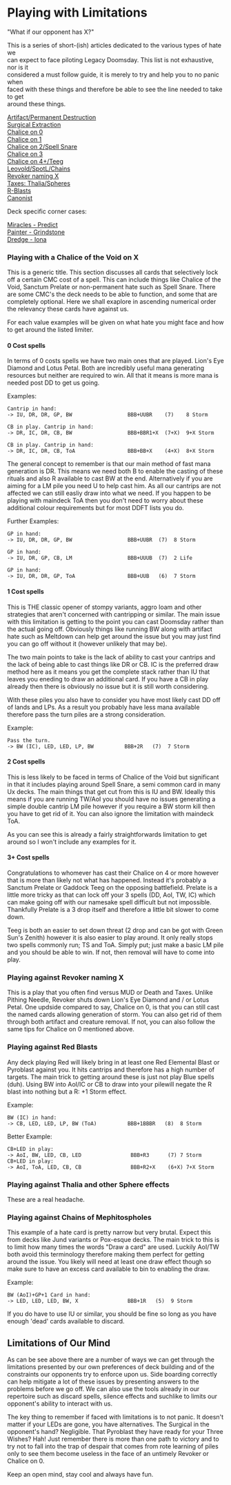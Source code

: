 # Playing with Limitations
"What if our opponent has X?"

This is a series of short-(ish) articles dedicated to the various types of hate we   
can expect to face piloting Legacy Doomsday. This list is not exhaustive, nor is it   
considered a must follow guide, it is merely to try and help you to no panic when    
faced with these things and therefore be able to see the line needed to take to get   
around these things.

[Artifact/Permanent Destruction](Link)  
[Surgical Extraction](Link)    
[Chalice on 0](Link)  
[Chalice on 1](Link)   
[Chalice on 2/Spell Snare](Link)   
[Chalice on 3](Link)   
[Chalice on 4+/Teeg](Link)   
[Leovold/SpotL/Chains](Link)   
[Revoker naming X](link)   
[Taxes: Thalia/Spheres](Link)  
[R-Blasts](Link)   
[Canonist](Link)   

Deck specific corner cases:

[Miracles - Predict](Link)  
[Painter - Grindstone](Link)  
[Dredge - Iona](Link)  

### Playing with a Chalice of the Void on X

This is a generic title. This section discusses all cards that selectively
lock off a certain CMC cost of a spell. This can include things like Chalice
of the Void, Sanctum Prelate or non-permanent hate such as Spell Snare.
There are some CMC's the deck needs to be able to function, and some that 
are completely optional. Here we shall exaplore in ascending numerical order
the relevancy these cards have against us.

For each value examples will be given on what hate you might face and how to 
get around the listed limiter.

#### 0 Cost spells

In terms of 0 costs spells we have two main ones that are played. Lion's
Eye Diamond and Lotus Petal. Both are incredibly useful mana generating 
resources but neither are required to win. All that it means is more mana 
is needed post DD to get us going. 

Examples:

```
Cantrip in hand:
-> IU, DR, DR, GP, BW                  BBB+UUBR    (7)    8 Storm

CB in play. Cantrip in hand:
-> DR, IC, DR, CB, BW                  BBB+BBR1+X  (7+X)  9+X Storm

CB in play. Cantrip in hand:
-> DR, IC, DR, CB, ToA                 BBB+BB+X    (4+X)  8+X Storm
```

The general concept to remember is that our main method of fast mana generation 
is DR. This means we need both B to enable the casting of these rituals
and also R available to cast BW at the end. Alternatively if you are aiming for
a LM pile you need U to help cast him. As all our cantrips are not affected we
can still easliy draw into what we need. If you happen to be playing with maindeck
ToA then you don't need to worry about these additional colour requirements but
for most DDFT lists you do.

Further Examples:

```
GP in hand:
-> IU, DR, DR, GP, BW                  BBB+UUBR  (7)  8 Storm

GP in hand:
-> IU, DR, GP, CB, LM                  BBB+UUUB  (7)  2 Life

GP in hand:
-> IU, DR, DR, GP, ToA                 BBB+UUB   (6)  7 Storm

```

#### 1 Cost spells

This is THE classic opener of stompy variants, aggro loam and other 
strategies that aren't concerned with cantripping or similar. The main issue
with this limitation is getting to the point you can cast Doomsday rather 
than the actual going off. Obviously things like running BW along with artifact
hate such as Meltdown can help get around the issue but you may just find you can
go off without it (however unlikely that may be).

The two main points to take is the lack of ability to cast your cantrips and the 
lack of being able to cast things like DR or CB. IC is the preferred draw method here
as it means you get the complete stack rather than IU that leaves you eneding to draw 
an additional card. If you have a CB in play already then there is obviously no issue 
but it is still worth considering.

With these piles you also have to consider you have most likely cast DD off of lands
and LPs. As a result you probably have less mana available therefore pass the turn piles
are a strong consideration.

Example:

```
Pass the turn.
-> BW (IC), LED, LED, LP, BW          BBB+2R   (7)  7 Storm
```

#### 2 Cost spells

This is less likely to be faced in terms of Chalice of the Void but significant in that
it includes playing around Spell Snare, a semi common card in many Ux decks. The main things
that get cut from this is IU and BW. Ideally this means if you are running TW/AoI you
should have no issues generating a simple double cantrip LM pile however if you require a BW
storm kill then you have to get rid of it. You can also ignore the limitation with maindeck
ToA.

As you can see this is already a fairly straightforwards limitation to get around so I won't
include any examples for it.

#### 3+ Cost spells

Congratulations to whomever has cast their Chalice on 4 or more however that is more than
likely not what has happened. Instead it's probably a Sanctum Prelate or Gaddock Teeg on 
the opposing battlefield. Prelate is a little more tricky as that can lock off your 3 spells
(DD, AoI, TW, IC) which can make going off with our namesake spell difficult but not impossible. 
Thankfully Prelate is a 3 drop itself and therefore a little bit slower to come down. 

Teeg is both an easier to set down threat (2 drop and can be got with Green Sun's Zenith) however 
it is also easier to play around. It only really stops two spells commonly run; TS and ToA. Simply
put; just make a basic LM pile and you should be able to win. If not, then removal will have to
come into play. 

### Playing against Revoker naming X

This is a play that you often find versus MUD or Death and Taxes. Unlike Pithing
Needle, Revoker shuts down Lion's Eye Diamond and / or Lotus Petal. One updside 
compared to say, Chalice on 0, is that you can still cast the named cards
allowing generation of storm. You can also get rid of them through both
artifact and creature removal. If not, you can also follow the same tips for 
Chalice on 0 mentioned above. 

### Playing against Red Blasts

Any deck playing Red will likely bring in at least one Red Elemental Blast or
Pyroblast against you. It hits cantrips and therefore has a high number of 
targets. The main trick to getting around these is just not play Blue spells (duh). 
Using BW into AoI/IC or CB to draw into your pilewill negate the R blast into nothing
but a R: +1 Storm effect.

Example:
```
BW (IC) in hand:
-> CB, LED, LED, LP, BW (ToA)          BBB+1BBBR   (8)  8 Storm
```


Better Example:
```
CB+LED in play:
-> AoI, BW, LED, CB, LED                BBB+R3      (7) 7 Storm
CB+LED in play:
-> AoI, ToA, LED, CB, CB                BBB+R2+X    (6+X) 7+X Storm
```
### Playing against Thalia and other Sphere effects

These are a real headache. 

### Playing against Chains of Mephitospholes

This example of a hate card is pretty narrow but very brutal. Expect
this from decks like Jund variants or Pox-esque decks. The main trick
to this is to limit how many times the words "Draw a card" are used. 
Luckily AoI/TW both avoid this terminology therefore making them
perfect for getting around the issue. You likely will need at least one
draw effect though so make sure to have an excess card available to bin to 
enabling the draw.

Example:
```
BW (AoI)+GP+1 Card in hand:
-> LED, LED, LED, BW, X                BBB+1R   (5)  9 Storm
```

If you do have to use IU or similar, you should be fine so long as you have
enough 'dead' cards available to discard.

## Limitations of Our Mind

As can be see above there are a number of ways we can get through the
limitations presented by our own preferences of deck building and of the
constraints our opponents try to enforce upon us. Side boarding correctly
can help mitigate a lot of these issues by presenting answers to the problems
before we go off. We can also use the tools already in our repertoire such
as discard spells, silence effects and suchlike to limits our opponent's 
ability to interact with us.

The key thing to remember if faced with limitations is to not panic. It
doesn't matter if your LEDs are gone, you have alternatives. The Surgical in 
the opponent's hand? Negligible. That Pyroblast they have ready for your Three
Wishes? Hah! Just remember there is more than one path to victory and to try
not to fall into the trap of despair that comes from rote learning of piles
only to see them become useless in the face of an untimely Revoker or Chalice
on 0.

Keep an open mind, stay cool and always have fun.
